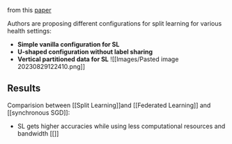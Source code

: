 from this [paper](https://arxiv.org/pdf/1812.00564.pdf)

Authors are proposing different configurations for split learning for various health settings:
- **Simple vanilla configuration for SL**
- **U-shaped configuration without label sharing**
- **Vertical partitioned data for SL**
![[Images/Pasted image 20230829122410.png]]

## Results
Comparision between [[Split Learning]]and [[Federated Learning]] and [[synchronous SGD]]:
- SL gets higher accuracies while using less computational resources and bandwidth
[[]]